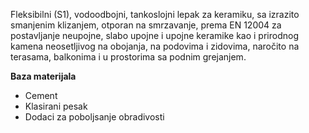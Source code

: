 Fleksibilni (S1), vodoodbojni, tankoslojni lepak za keramiku, sa izrazito smanjenim klizanjem, otporan na smrzavanje,
prema EN 12004 za postavljanje neupojne, slabo upojne i upojne keramike kao i prirodnog kamena neosetljivog na obojanja,
na podovima i zidovima, naročito na terasama, balkonima i u prostorima sa podnim grejanjem.

**Baza materijala**
- Cement
- Klasirani pesak
- Dodaci za poboljsanje obradivosti